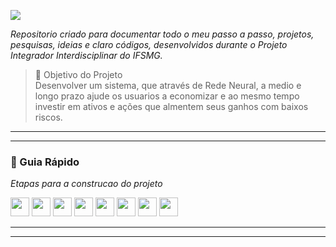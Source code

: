 
![](https://)

_Repositorio criado para documentar todo o meu passo a passo, projetos, pesquisas, ideias e claro códigos, desenvolvidos durante o Projeto Integrador Interdisciplinar do IFSMG._  
> 🎯 Objetivo do Projeto  
> Desenvolver um sistema, que através de Rede Neural, a medio e longo prazo ajude os usuarios a economizar e ao mesmo tempo investir em ativos e ações que almentem seus ganhos com baixos riscos.

---
---

### 🚦 Guia Rápido
_Etapas para a construcao do projeto_
<p float="center">

[<img src="https://img.shields.io/badge/Escolher Projeto-12100E?style=for-the-badge&logo=About&logoColor=white" height="30"></a>](https://github.com/users/Diegojfsr/projects/38/views/1?pane=issue&itemId=73731436)
[<img src="https://img.shields.io/badge/Treinar a RNA-12100E?style=for-the-badge&logo=About&logoColor=white" height="30"></a>](https://github.com/users/Diegojfsr/projects/38/views/1?pane=issue&itemId=74070026)
[<img src="https://img.shields.io/badge/Desenvolver Backend-12100E?style=for-the-badge&logo=About&logoColor=white" height="30"></a>](https://github.com/users/Diegojfsr/projects/38/views/1?pane=issue&itemId=74070312)
[<img src="https://img.shields.io/badge/Desenvolver Frontend-12100E?style=for-the-badge&logo=About&logoColor=white" height="30"></a>](https://github.com/users/Diegojfsr/projects/38/views/1?pane=issue&itemId=74070431)
[<img src="https://img.shields.io/badge/Modelar BancoDeDados-12100E?style=for-the-badge&logo=About&logoColor=white" height="30"></a>](https://github.com/users/Diegojfsr/projects/38/views/1?pane=issue&itemId=74070342)
[<img src="https://img.shields.io/badge/Deploy Projeto-12100E?style=for-the-badge&logo=About&logoColor=white" height="30"></a>](https://github.com/users/Diegojfsr/projects/38/views/1?pane=issue&itemId=78182091)
[<img src="https://img.shields.io/badge/PrototipacaoV2-12100E?style=for-the-badge&logo=About&logoColor=white" height="30"></a>](https://github.com/users/Diegojfsr/projects/38/views/1?pane=issue&itemId=74070620)
[<img src="https://img.shields.io/badge/ProdutoFinal-12100E?style=for-the-badge&logo=About&logoColor=white" height="30"></a>](https://github.com/users/Diegojfsr/projects/38/views/1?pane=issue&itemId=78182126)


</p>

---
---















<!--

<h1> Sejam bem-vindos!!!</h1>
<h3>Esse é o meu repositório do Projeto Integrador Interdisciplinar.</h3>

<h5> Repositorio criado para documentar todo o meu passo a passo, projetos, pesquisas, ideias e claro códigos, desenvolvidos durante o Projeto Integrador Interdisciplinar do IFSMG. </h5> 

<h2> 🎯 Objetivo </h2>
Desenvolver um sistema, que através de Rede Neural, a medio e longo prazo ajude os usuarios a economizar e ao mesmo tempo investir em ativos e ações que almentem seus ganhos com baixos riscos.


<h2 dir="auto"> 🚦 Guia </h2>
<ul dir="auto">
 <li> Preparação do Projeto. <a href="https://">Acessar</a> </li>
 <li> Pesquisas e anotações. <a href="https://"> Acessar </a> </li>
 <li> Páginas e Modelos. <a href="https://"> Acessar </a> </li>
 <li> Trabalho Final(Manografia). <a href="https://github.com/Diegojfsr/Projeto_Integrador_Interdisciplinar/blob/main/Trabalho%20Final(Manografia)/Intelig%C3%AAncia%20Artificial%20Aplicada%20ao%20Mercado%20Financeiro%20para%20Investimentos%2C%20Economia%20e%20Tomada%20de%20Decis%C3%A3o.pdf"> Acessar </a> </li>
 <li> Projeto Final(Aplicativo). <a href="https://github.com/Diegojfsr/Projeto_Integrador_Interdisciplinar/blob/main/Projeto%20Final(Aplicativo)/Captura%20de%20tela%202023-03-23%20151129.jpg"> Acessar </a> </li>
</ul>

-----------------------------------------------------------------------------------------------------------------------------------------------------------------------

<ol> 
-->
<!-- ----------------------- Minhas Anotações -------------------------------------------------------------------------------- -->
<!--
<details>
<summary> <h2> 📝 Minhas Anotações </h2> </summary>
<blockquote>
  <li><a href="https://www.notion.so/diegojfsr/Projeto-Integrador-Interdisciplinar-0de5a47b2b9d4b478f11af232ad12972"> Projeto Integrador Interdisciplinar. </a></li>
  <li><a href="https://"> Desenvolver uma Rede Neural. </a></li>
  <li><a href="https://"> Desenvolver um modelo de machine learning. </a></li>
  <li><a href="https://"> Desenvolver um app de finanças. </a></li>
</blockquote>
</details>
-->

<!-- ----------------------- Links Úteis -------------------------------------------------------------------------------- -->
<!--
<details>
<summary> <h2 dir="auto"> 🔗 Links Úteis  </h2> </summary>
<blockquote>
   <li><a href="https://cantarinobrasileiro.com.br/blog/4-aplicacoes-praticas-do-machine-learning-no-setor-financeiro/">Aplicações práticas do machine learning no setor financeiro.</a></li>
   <li><a href="https://blog.dsacademy.com.br/10-casos-de-uso-de-machine-learning-em_financas/">Casos de Uso de Machine Learning em Finanças.</a></li>
   <li><a href="https://novoidealconsultoria.com.br/dicas/aplicativos-para-poupar-dinheiro-agora-mesmo/?pht=36801570733355363&utm_source=google&utm_medium=cpc&utm_campaign=google&gclid=Cj0KCQjw8e-gBhD0ARIsAJiDsaWVOEOA6ShuudFq_IJqEKcxe-3_5ouEyk42IlbH225V7fO-WSOWjq4aAjDuEALw_wcB">Aplicativos para poupar dinheiro agora mesmo!</a></li>
   <li><a href="https://www.linkedin.com/pulse/open-banking-e-an%C3%A1lise-de-risco-cr%C3%A9dito-com-machine-learning-vivas/?originalSubdomain=pt">Open Banking e análise de risco de crédito com Machine Learning.</a></li>
   <li><a href="https://ilumeo.com.br/todos-posts/2021/07/20/data-science-para-avaliacao-de-credito">Data Science para avaliação de crédito.</a></li>
   <li><a href="https://towardsdatascience.com/a-machine-learning-approach-to-credit-risk-assessment-ba8eda1cd11f">Uma abordagem de aprendizado de máquina para avaliação de risco de crédito.</a></li>
   <li><a href="https://www.kaggle.com/datasets/laotse/credit-risk-dataset">Conjunto de dados de risco de crédito.</a></li>
   <li><a href="https://webcache.googleusercontent.com/search?q=cache:_zEYhAiihvkJ:https://sol.sbc.org.br/index.php/erigo/article/download/9098/9000/&cd=17&hl=pt-PT&ct=clnk&gl=br">Modelo Preditivo para Avaliação de Crédito em Empréstimos Pessoais.</a></li>
   <li><a href="https://medium.com/data-hackers/machine-learning-para-avalia%C3%A7%C3%A3o-de-risco-de-cr%C3%A9dito-49578b03b4b8">Machine Learning para Avaliação de Risco de Crédito.</a></li>
   <li><a href="https://repositorio.unb.br/bitstream/10482/1269/1/DISSERTACAO_2008_JorcenilsonPMaia.pdf">Aplicação de Redes Neurais na predição de demanda de crédito no sistema financeiro nacional.</a></li>
   <li><a href="https://repositorio.unisagrado.edu.br/jspui/bitstream/handle/166/1/INTELIG%C3%8ANCIA%20ARTIFICIAL.pdf">Inteligência Artificial aplicada ao mercado financeiro para tomada de decisão.</a></li>
   <li><a href="https://keroinovar.com.br/inteligencia-artificial-e-experiencia-do-cliente-no-setor-financeiro/">Inteligência Artificial e a experiência do cliente no setor financeiro.</a></li>
  <li><a href="https://riconnect.rico.com.vc/blog/investimentos-sem-imposto-renda/"> 7 investimentos sem Imposto de Renda.</a></li>
  <li><a href="https://blog.nubank.com.br/investimentos-sem-imposto-de-renda-2023/"> Investimentos sem Imposto de Renda: como escolher?</a></li>
  <li><a href="https://www.idinheiro.com.br/financaspessoais/aplicativo-para-economizar-dinheiro-10-melhores/">Aplicativo para economizar dinheiro: Conheça os 10 melhores por categoria</a></li>
</blockquote>
</details>
-->

<!-- ----------------------- Videos Úteis -------------------------------------------------------------------------------- -->
<!--
<details>
<summary> <h2 dir="auto"> 📺 Videos Úteis </h2> </summary>
<blockquote>
  <li><a href="https://www.youtube.com/watch?v=z7DJdwSvgzE"> ADA - Como aplicar machine learning em finanças? </a></li>
  <li><a href="https://www.youtube.com/watch?v=CvfAx3_nGME&t=2s"> Codifique - Machine Learning Prevendo preço das ações na bolsa ( Python para finanças) </a></li>
  <li><a href="https://www.youtube.com/watch?v=lK8ANM7VkNU"> Nerd dos Dados - Como calcular o CREDIT SCORE com modelo de Machine Learning. </a></li>
  <li><a href="https://www.youtube.com/watch?v=FGFB9_eq4x4"> Código Quant Finanças Quantitativas - Criei uma biblioteca Python para tratar dados da B3. </a></li>
  <li><a href="https://www.youtube.com/watch?v=9qq0S4-4F5w&t=1s"> Peixe Babel - Dá pra prever o Dólar com Aprendizado de Máquina? </a></li>
  <li><a href="https://www.youtube.com/watch?v=GGvsI2UH07s"> Código Quant - Finanças Quantitativas - Descobri uma Plataforma para Data Science INCRÍVEL! </a></li>
  <li><a href="https://www.youtube.com/watch?v=knOPLwyc5u0"> Código Quant - Finanças Quantitativas - A melhor(e rápida)biblioteca Python para backtesting. </a></li>
  <li><a href="https://www.youtube.com/watch?v=AiBC01p58oI&t=1494s">Hashtag Programação - Como Criar uma Tela em Python Para Seus Códigos[Interface Gráfica Intuitiva com Tkinter] </a></li>
  <li><a href="https://www.youtube.com/watch?v=cGSerUmK0CE&t=0s"> Hashtag Programação - Como Transformar Arquivo Python em Executável[Arquivo Executável] </a></li>
  <li><a href="https://www.youtube.com/watch?v=Ol3n_BR4v70"> Hashtag Programação - Criar Janelas Para seu Código com PySimpleGUI. </a></li>
  <li><a href="https://www.youtube.com/watch?v=NkBcU8biV4s"> Hashtag Programação - Como Criar Aplicativos e Programas com Python - Introdução ao Kivy. </a></li>
  <li><a href="https://www.youtube.com/watch?v=Kp_41haOVQk"> Walisson Silva - O jeito mais fácil de converter códigos do Python em arquivos executáveis. </a></li>
</blockquote>
</details>
-->

<!-- ----------------------- Repositórios Úteis -------------------------------------------------------------------------------- -->
<!--
<details>
<summary> <h2 dir="auto"> 💼 Repositórios Úteis </h2> </summary>
<blockquote>
  <li><a href="https://github.com/otavio-s-s/data_science/blob/master/An%C3%A1lise%20de%20Risco%20de%20Cr%C3%A9dito%20com%20Machine%20Learning.ipynb"> Análise de Risco de Crédito com Machine Learning. </a></li>
  <li><a href="https://github.com/Tpessia/dados-financeiros"> Fontes de Dados Financeiros. </a></li>
  <li><a href="https://github.com/peixebabel/Dolar-Prediction/"> Dolar-Prediction | Regressão Linear e Exponencial de Grau 2 para prever o preço do Dólar. </a></li>
</blockquote>
</details>
-->

 <!-- ----------------------- Cursos Úteis -------------------------------------------------------------------------------- -->

<!--
<details>
<summary> <h2 dir="auto"> 👨🏼‍🏫 Cursos Úteis </h2> </summary>
<blockquote>
  <li><a href="https://www.youtube.com/watch?v=EyFzHTWiOIo"> Código Quant-Finanças Quantitativas - Do ZERO até aplicações para Finanças(Curso de Python). </a></li>
  <li><a href="https://www.youtube.com/playlist?list=PLZj-vsMJRNhprMuIaE6HXmOkHh0NEEMtL"> Curso de Introdução às Redes Neurais Artificiais. </a></li>
  <li><a href="https://www.youtube.com/playlist?list=PL-t7zzWJWPtygNTsgC_M8c9a-p5biCjho"> Redes Neurais Artificiais em Python. </a></li>
</blockquote>
</details>

</ol>

-----------------------------------------------------------------------------------------------------------------------------------------------------------------------



<h2 dir="auto"> 🤝 Contribuindo </h2>
<p dir="auto">
  Este repositório foi criado para fins de estudo, então contribua com ele. Se te ajudei de alguma forma, ficarei feliz em
  saber. E caso você conheça alguém que se identidique com o conteúdo, não deixe de compatilhar.
</p>

<p dir="auto"> 
 <em>
  Projeto desenvolvido utilizando os conhecimentos adquiridos durante meu V periodo de formação do Curso de <strong> GTI </strong>
  na disciplina, Projeto Integrador Interdisciplinar do <a href="https://www.ifsudestemg.edu.br/muriae"> <strong> IF Sudeste MG </strong></a>
 </em>  ❤️💚💚
</p>




<!--
<ol>
<li> <details><summary>Hello</summary><blockquote>
  <details><summary>World</summary><blockquote>
    :smile:
  </blockquote></details>
</blockquote></details>
</li>
<li> <details><summary>Hello</summary><blockquote>
  <details><summary>World</summary><blockquote>
    :smile:
  </blockquote></details>
</blockquote></details>
</li>
<li> <details><summary>Hello</summary><blockquote>
  <details><summary>World</summary><blockquote>
    :smile:
  </blockquote></details>
</blockquote></details>
</li>
</ol>
-->






